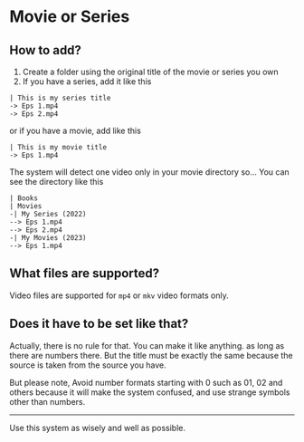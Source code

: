 # Movie or Series

## How to add?

1. Create a folder using the original title of the movie or series you own
2. If you have a series, add it like this

```
| This is my series title
-> Eps 1.mp4
-> Eps 2.mp4
```

or if you have a movie, add like this

```
| This is my movie title
-> Eps 1.mp4
````

The system will detect one video only in your movie directory so... You can see the directory like this


```
| Books
| Movies
-| My Series (2022)
--> Eps 1.mp4
--> Eps 2.mp4
-| My Movies (2023)
--> Eps 1.mp4
```

## What files are supported?

Video files are supported for `mp4` or `mkv` video formats only.

## Does it have to be set like that?

Actually, there is no rule for that. You can make it like anything. as long as there are numbers there. But the title must be exactly the same because the source is taken from the source you have.

But please note, Avoid number formats starting with 0 such as 01, 02 and others because it will make the system confused, and use strange symbols other than numbers.

-------

Use this system as wisely and well as possible.